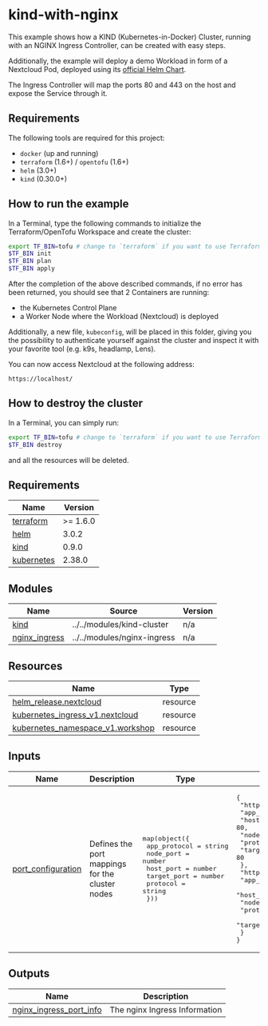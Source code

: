 # kind-with-nginx

This example shows how a KIND (Kubernetes-in-Docker) Cluster, running with an NGINX Ingress Controller, can be created with easy steps.

Additionally, the example will deploy a demo Workload in form of a Nextcloud Pod, deployed using its [official Helm Chart](https://github.com/nextcloud/helm).

The Ingress Controller will map the ports 80 and 443 on the host and expose the Service through it.

## Requirements

The following tools are required for this project:

* `docker` (up and running)
* `terraform` (1.6+) / `opentofu` (1.6+)
* `helm` (3.0+)
* `kind` (0.30.0+)

## How to run the example

In a Terminal, type the following commands to initialize the Terraform/OpenTofu Workspace and create the cluster:

```sh
export TF_BIN=tofu # change to `terraform` if you want to use Terraform instead of OpenTofu
$TF_BIN init
$TF_BIN plan
$TF_BIN apply
```

After the completion of the above described commands, if no error has been returned, you should see that 2 Containers are running: 

* the Kubernetes Control Plane
* a Worker Node where the Workload (Nextcloud) is deployed

Additionally, a new file, `kubeconfig`, will be placed in this folder, giving you the possibility to authenticate yourself against the cluster and inspect it with your favorite tool (e.g. k9s, headlamp, Lens).

You can now access Nextcloud at the following address:

`https://localhost/`

## How to destroy the cluster

In a Terminal, you can simply run:

```sh
export TF_BIN=tofu # change to `terraform` if you want to use Terraform instead of OpenTofu
$TF_BIN destroy
```

and all the resources will be deleted.
<!-- BEGIN_TF_DOCS -->
## Requirements

| Name | Version |
|------|---------|
| <a name="requirement_terraform"></a> [terraform](#requirement\_terraform) | >= 1.6.0 |
| <a name="requirement_helm"></a> [helm](#requirement\_helm) | 3.0.2 |
| <a name="requirement_kind"></a> [kind](#requirement\_kind) | 0.9.0 |
| <a name="requirement_kubernetes"></a> [kubernetes](#requirement\_kubernetes) | 2.38.0 |

## Modules

| Name | Source | Version |
|------|--------|---------|
| <a name="module_kind"></a> [kind](#module\_kind) | ../../modules/kind-cluster | n/a |
| <a name="module_nginx_ingress"></a> [nginx\_ingress](#module\_nginx\_ingress) | ../../modules/nginx-ingress | n/a |

## Resources

| Name | Type |
|------|------|
| [helm_release.nextcloud](https://registry.terraform.io/providers/hashicorp/helm/3.0.2/docs/resources/release) | resource |
| [kubernetes_ingress_v1.nextcloud](https://registry.terraform.io/providers/hashicorp/kubernetes/2.38.0/docs/resources/ingress_v1) | resource |
| [kubernetes_namespace_v1.workshop](https://registry.terraform.io/providers/hashicorp/kubernetes/2.38.0/docs/resources/namespace_v1) | resource |

## Inputs

| Name | Description | Type | Default | Required |
|------|-------------|------|---------|:--------:|
| <a name="input_port_configuration"></a> [port\_configuration](#input\_port\_configuration) | Defines the port mappings for the cluster nodes | <pre>map(object({<br/>    app_protocol = string<br/>    node_port    = number<br/>    host_port    = number<br/>    target_port  = number<br/>    protocol     = string<br/>  }))</pre> | <pre>{<br/>  "http": {<br/>    "app_protocol": "http",<br/>    "host_port": 80,<br/>    "node_port": 30000,<br/>    "protocol": "TCP",<br/>    "target_port": 80<br/>  },<br/>  "https": {<br/>    "app_protocol": "https",<br/>    "host_port": 443,<br/>    "node_port": 30001,<br/>    "protocol": "TCP",<br/>    "target_port": 443<br/>  }<br/>}</pre> | no |

## Outputs

| Name | Description |
|------|-------------|
| <a name="output_nginx_ingress_port_info"></a> [nginx\_ingress\_port\_info](#output\_nginx\_ingress\_port\_info) | The nginx Ingress Information |
<!-- END_TF_DOCS -->